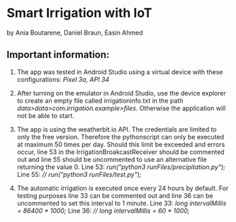 # Smart Irrigation with IoT

by Ania Boutarene, Daniel Braun, Easin Ahmed

## Important information:

1. The app was tested in Android Studio using a virtual device with these configurations:
   *Pixel 3a, API 34*

2. After turning on the emulator in Android Studio, use the device explorer to create an empty file called irrigationinfo.txt in the path *data>data>com.irrigation.example>files*. Otherwise the application will not be able to start.

3. The app is using the weatherbit.io API. The credentials are limited to only the free version. Therefore the pythonscript can only be executed at maximum 50 times per day. Should this limit be exceeded and errors occur, line 53 in the IrrigationBroakcastReceiver should be commented out and line 55 should be uncommented to use an alternative file returning the value 0.
   Line 53: *run("python3 runFiles/precipitation.py");*
   Line 55: *// run("python3 runFiles/test.py");*

4. The automatic irrigation is executed once every 24 hours by default. For testing purposes line 33 can be commented out and line 36 can be uncommented to set this interval to 1 minute.
   Line 33: *long intervalMillis = 86400 * 1000;*
   Line 36: *// long intervalMillis = 60 * 1000;*